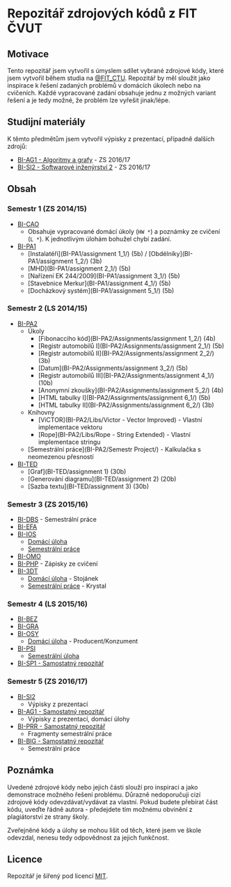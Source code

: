 # Repozitář zdrojových kódů z FIT ČVUT
## Motivace
Tento repozitář jsem vytvořil s úmyslem sdílet vybrané zdrojové kódy, které jsem vytvořil během studia na [@FIT_CTU](https://twitter.com/FIT_CTU). Repozitář by měl sloužit jako inspirace k řešení zadaných problémů v domácích úkolech nebo na cvičeních. Každé vypracované zadání obsahuje jednu z možných variant řešení a je tedy možné, že problém lze vyřešit jinak/lépe.

## Studijní materiály
K těmto předmětům jsem vytvořil výpisky z prezentací, případně dalších zdrojů:

* [BI-AG1 - Algoritmy a grafy](https://github.com/josefdolezal/fit-bi-ag1/tree/master/notes) - ZS 2016/17
* [BI-SI2 - Softwarové inženýrství 2](BI-SI2/notes) - ZS 2016/17

## Obsah

### Semestr 1 (ZS 2014/15)
* [BI-CAO](BI-CAO/)
  * Obsahuje vypracované domácí úkoly (`HW *`) a poznámky ze cvičení (`L *`). K jednotlivým úlohám bohužel chybí zadání.
* [BI-PA1](BI-PA1/)
  * [Instalatéři](BI-PA1/assignment 1_1/) (5b) / [Obdélníky](BI-PA1/assignment 1_2/) (3b)
  * [MHD](BI-PA1/assignment 2_1/) (5b)
  * [Nařízení EK 244/2009](BI-PA1/assignment 3_1/) (5b)
  * [Stavebnice Merkur](BI-PA1/assignment 4_1/) (5b)
  * [Docházkový systém](BI-PA1/assignment 5_1/) (5b)

### Semestr 2 (LS 2014/15)
* [BI-PA2](BI-PA2/)
  * Úkoly
    * [Fibonacciho kód](BI-PA2/Assignments/assignment 1_2/) (4b)
    * [Registr automobilů I](BI-PA2/Assignments/assignment 2_1/) (5b)
    * [Registr automobilů II](BI-PA2/Assignments/assignment 2_2/) (3b)
    * [Datum](BI-PA2/Assignments/assignment 3_2/) (5b)
    * [Registr automobilů III](BI-PA2/Assignments/assignment 4_1/) (10b)
    * [Anonymní zkoušky](BI-PA2/Assignments/assignment 5_2/) (4b)
    * [HTML tabulky I](BI-PA2/Assignments/assignment 6_1/) (5b)
    * [HTML tabulky II](BI-PA2/Assignments/assignment 6_2/) (3b)
  * Knihovny
    * [ViCTOR](BI-PA2/Libs/Victor - Vector Improved) - Vlastní implementace vektoru
    * [Rope](BI-PA2/Libs/Rope - String Extended) - Vlastní implementace stringu
  * [Semestrální práce](BI-PA2/Semestr Project/) - Kalkulačka s neomezenou přesností
* [BI-TED](BI-TED/)
  * [Graf](BI-TED/assignment 1) (30b)
  * [Generování diagramu](BI-TED/assignment 2) (20b)
  * [Sazba textu](BI-TED/assignment 3) (30b)

### Semestr 3 (ZS 2015/16)
* [BI-DBS](BI-DBS) - Semestrální práce
* [BI-EFA](BI-EFA)
* [BI-IOS](BI-IOS)
  * [Domácí úloha](BI-IOS/assignments)
  * [Semestrální práce](BI-IOS/semester-project)
* [BI-OMO](BI-OMO)
* [BI-PHP](BI-PHP) - Zápisky ze cvičení
* [BI-3DT](BI-3DT.1)
  * [Domácí úloha](BI-3DT.1/assignment-1) - Stojánek
  * [Semestrální práce](BI-3DT.1/semester-project) - Krystal

### Semestr 4 (LS 2015/16)
* [BI-BEZ](BI-BEZ)
* [BI-GRA](BI-GRA)
* [BI-OSY](BI-OSY)
  * [Domácí úloha](BI-OSY/assignment-01) - Producent/Konzument
* [BI-PSI](BI-PSI)
  * [Semestrální úloha](BI-PSI/assignment-01)
* [BI-SP1 - Samostatný repozitář](https://github.com/josefdolezal/fit-bi-sp1)

### Semestr 5 (ZS 2016/17)
* [BI-SI2](BI-SI2)
  * Výpisky z prezentací
* [BI-AG1 - Samostatný repozitář](https://github.com/josefdolezal/fit-bi-ag1)
  * Výpisky z prezentací, domácí úlohy
* [BI-PRR - Samostatný repozitář](https://github.com/josefdolezal/fit-bi-prr)
  * Fragmenty semestrální práce
* [BI-BIG - Samostatný repozitář](https://github.com/josefdolezal/fit-bi-big)
  * Semestrální práce

## Poznámka
Uvedené zdrojové kódy nebo jejich části slouží pro inspiraci a jako demonstrace možného řešení problému.
Důrazně nedoporučuji cizí zdrojové kódy odevzdávat/vydávat za vlastní.
Pokud budete přebírat část kódu, uveďte řádně autora - předejdete tím možnému obvinění z plagiátorství ze strany školy.

Zveřejněné kódy a úlohy se mohou lišit od těch, které jsem ve škole odevzdal, nenesu tedy odpovědnost za jejich funkčnost.

## Licence
Repozitář je šířený pod licencí [MIT](LICENSE).

